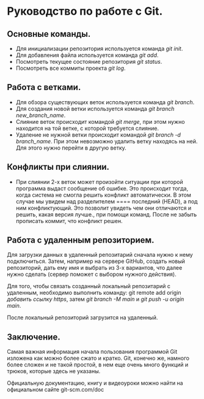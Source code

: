 # Руководство по работе с Git.

## Основные команды.

* Для инициализации репозитория используется команда *git init*.
* Для добавления файла используется команда *git add*.
* Посмотреть текущее состояние репозитория *git status*.
* Посмотреть все коммиты проекта *git log*.


## Работа с ветками.

* Для обзора существующих веток используется команда *git branch*.
* Для создания новой ветки используется команда *git branch new_branch_name*.
* Слияние веток происходит командой *git merge*, при этом нужно находится на той ветке, с которой требуется слияние.
* Удаление не нужной ветки происходит командой *git branch -d branch_name*. При этом невозможно удалить ветку находясь на ней. Для этого нужно перейти в другую ветку.

## Конфликты при слиянии.

* При слиянии 2-х веток может произойти ситуации при которой программа выдаст сообщение об ошибке. Это происходит тогда, когда система не смогла решить конфликт автоматически. В этом случае мы увидем над разделителем ==== последний (HEAD), а под ним конфликтующий. Это позволит увидеть чем они отличаются и решить, какая версия лучше., при помощи команд. После не забыть прописать коммит, что конфликт решен.

## Работа с удаленным репозиторием.

Для загрузки данных в удаленный репозитарий сначала нужно к нему подключиться. Затем, например на сервере GitHub, создать новый репозиторий, дать ему имя и выбрать из 3-х вариантов, что далее нужно сделать (сервер поможет с выбором нужного действия).

Для того, чтобы связать созданный локальный репозитарий с удаленным, необходимо выполнить команду: git remote add origin *добавить ссылку https*, затем *git branch -M main* и 
*git push -u origin main*.

После локальный репозиторий загрузится на удаленный.

## Заключение.

Самая важная информация начала пользования программой Git изложена как можно более сжато и кратко. Git, конечно же, намного более сложен и не такой простой, в нем еще очень много функций и трюков, которые здесь не указаны.  

Официальную документацию, книгу и видеоуроки можно найти на официальном сайте git-scm.com/doc
